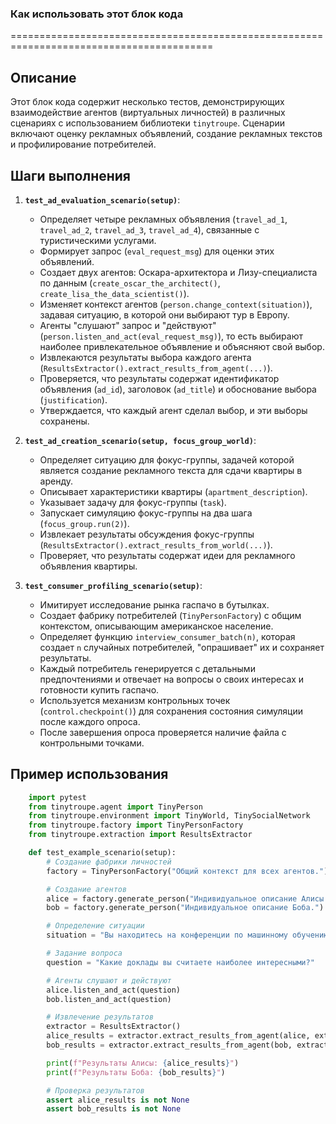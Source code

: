 ### Как использовать этот блок кода
=========================================================================================

Описание
-------------------------
Этот блок кода содержит несколько тестов, демонстрирующих взаимодействие агентов (виртуальных личностей) в различных сценариях с использованием библиотеки `tinytroupe`. Сценарии включают оценку рекламных объявлений, создание рекламных текстов и профилирование потребителей.

Шаги выполнения
-------------------------
1. **`test_ad_evaluation_scenario(setup)`**:
    - Определяет четыре рекламных объявления (`travel_ad_1`, `travel_ad_2`, `travel_ad_3`, `travel_ad_4`), связанные с туристическими услугами.
    - Формирует запрос (`eval_request_msg`) для оценки этих объявлений.
    - Создает двух агентов: Оскара-архитектора и Лизу-специалиста по данным (`create_oscar_the_architect()`, `create_lisa_the_data_scientist()`).
    - Изменяет контекст агентов (`person.change_context(situation)`), задавая ситуацию, в которой они выбирают тур в Европу.
    - Агенты "слушают" запрос и "действуют" (`person.listen_and_act(eval_request_msg)`), то есть выбирают наиболее привлекательное объявление и объясняют свой выбор.
    - Извлекаются результаты выбора каждого агента (`ResultsExtractor().extract_results_from_agent(...)`).
    - Проверяется, что результаты содержат идентификатор объявления (`ad_id`), заголовок (`ad_title`) и обоснование выбора (`justification`).
    - Утверждается, что каждый агент сделал выбор, и эти выборы сохранены.

2. **`test_ad_creation_scenario(setup, focus_group_world)`**:
    - Определяет ситуацию для фокус-группы, задачей которой является создание рекламного текста для сдачи квартиры в аренду.
    - Описывает характеристики квартиры (`apartment_description`).
    - Указывает задачу для фокус-группы (`task`).
    - Запускает симуляцию фокус-группы на два шага (`focus_group.run(2)`).
    - Извлекает результаты обсуждения фокус-группы (`ResultsExtractor().extract_results_from_world(...)`).
    - Проверяет, что результаты содержат идеи для рекламного объявления квартиры.

3. **`test_consumer_profiling_scenario(setup)`**:
    - Имитирует исследование рынка гаспачо в бутылках.
    - Создает фабрику потребителей (`TinyPersonFactory`) с общим контекстом, описывающим американское население.
    - Определяет функцию `interview_consumer_batch(n)`, которая создает `n` случайных потребителей, "опрашивает" их и сохраняет результаты.
    - Каждый потребитель генерируется с детальными предпочтениями и отвечает на вопросы о своих интересах и готовности купить гаспачо.
    - Используется механизм контрольных точек (`control.checkpoint()`) для сохранения состояния симуляции после каждого опроса.
    - После завершения опроса проверяется наличие файла с контрольными точками.

Пример использования
-------------------------

```python
    import pytest
    from tinytroupe.agent import TinyPerson
    from tinytroupe.environment import TinyWorld, TinySocialNetwork
    from tinytroupe.factory import TinyPersonFactory
    from tinytroupe.extraction import ResultsExtractor

    def test_example_scenario(setup):
        # Создание фабрики личностей
        factory = TinyPersonFactory("Общий контекст для всех агентов.")

        # Создание агентов
        alice = factory.generate_person("Индивидуальное описание Алисы.")
        bob = factory.generate_person("Индивидуальное описание Боба.")

        # Определение ситуации
        situation = "Вы находитесь на конференции по машинному обучению."

        # Задание вопроса
        question = "Какие доклады вы считаете наиболее интересными?"

        # Агенты слушают и действуют
        alice.listen_and_act(question)
        bob.listen_and_act(question)

        # Извлечение результатов
        extractor = ResultsExtractor()
        alice_results = extractor.extract_results_from_agent(alice, extraction_objective="Выделить основные темы докладов.", situation=situation)
        bob_results = extractor.extract_results_from_agent(bob, extraction_objective="Выделить основные темы докладов.", situation=situation)

        print(f"Результаты Алисы: {alice_results}")
        print(f"Результаты Боба: {bob_results}")

        # Проверка результатов
        assert alice_results is not None
        assert bob_results is not None
```